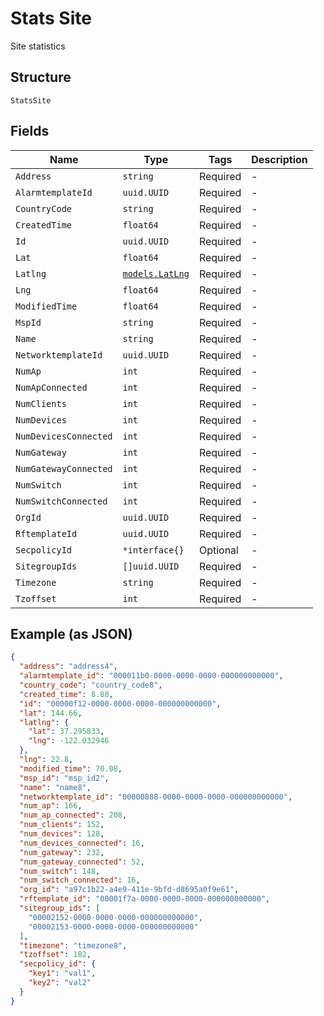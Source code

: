 
# Stats Site

Site statistics

## Structure

`StatsSite`

## Fields

| Name | Type | Tags | Description |
|  --- | --- | --- | --- |
| `Address` | `string` | Required | - |
| `AlarmtemplateId` | `uuid.UUID` | Required | - |
| `CountryCode` | `string` | Required | - |
| `CreatedTime` | `float64` | Required | - |
| `Id` | `uuid.UUID` | Required | - |
| `Lat` | `float64` | Required | - |
| `Latlng` | [`models.LatLng`](../../doc/models/lat-lng.md) | Required | - |
| `Lng` | `float64` | Required | - |
| `ModifiedTime` | `float64` | Required | - |
| `MspId` | `string` | Required | - |
| `Name` | `string` | Required | - |
| `NetworktemplateId` | `uuid.UUID` | Required | - |
| `NumAp` | `int` | Required | - |
| `NumApConnected` | `int` | Required | - |
| `NumClients` | `int` | Required | - |
| `NumDevices` | `int` | Required | - |
| `NumDevicesConnected` | `int` | Required | - |
| `NumGateway` | `int` | Required | - |
| `NumGatewayConnected` | `int` | Required | - |
| `NumSwitch` | `int` | Required | - |
| `NumSwitchConnected` | `int` | Required | - |
| `OrgId` | `uuid.UUID` | Required | - |
| `RftemplateId` | `uuid.UUID` | Required | - |
| `SecpolicyId` | `*interface{}` | Optional | - |
| `SitegroupIds` | `[]uuid.UUID` | Required | - |
| `Timezone` | `string` | Required | - |
| `Tzoffset` | `int` | Required | - |

## Example (as JSON)

```json
{
  "address": "address4",
  "alarmtemplate_id": "000011b0-0000-0000-0000-000000000000",
  "country_code": "country_code8",
  "created_time": 8.88,
  "id": "00000f12-0000-0000-0000-000000000000",
  "lat": 144.66,
  "latlng": {
    "lat": 37.295833,
    "lng": -122.032946
  },
  "lng": 22.8,
  "modified_time": 70.08,
  "msp_id": "msp_id2",
  "name": "name8",
  "networktemplate_id": "00000888-0000-0000-0000-000000000000",
  "num_ap": 166,
  "num_ap_connected": 208,
  "num_clients": 152,
  "num_devices": 128,
  "num_devices_connected": 16,
  "num_gateway": 232,
  "num_gateway_connected": 52,
  "num_switch": 148,
  "num_switch_connected": 16,
  "org_id": "a97c1b22-a4e9-411e-9bfd-d8695a0f9e61",
  "rftemplate_id": "00001f7a-0000-0000-0000-000000000000",
  "sitegroup_ids": [
    "00002152-0000-0000-0000-000000000000",
    "00002153-0000-0000-0000-000000000000"
  ],
  "timezone": "timezone8",
  "tzoffset": 182,
  "secpolicy_id": {
    "key1": "val1",
    "key2": "val2"
  }
}
```


